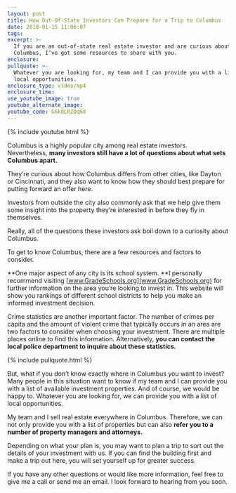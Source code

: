 ```yaml
---
layout: post
title: How Out-Of-State Investors Can Prepare for a Trip to Columbus
date: 2018-01-15 11:06:07
tags:
excerpt: >-
  If you are an out-of-state real estate investor and are curious about
  Columbus, I’ve got some resources to share with you.
enclosure:
pullquote: >-
  Whatever you are looking for, my team and I can provide you with a list of
  local opportunities.
enclosure_type: video/mp4
enclosure_time:
use_youtube_image: true
youtube_alternate_image:
youtube_code: G6k8LRZDq68
---
```



{% include youtube.html %}

Columbus is a highly popular city among real estate investors. Nevertheless, **many investors still have a lot of questions about what sets Columbus apart.**

They’re curious about how Columbus differs from other cities, like Dayton or Cincinnati, and they also want to know how they should best prepare for putting forward an offer here.

Investors from outside the city also commonly ask that we help give them some insight into the property they’re interested in before they fly in themselves.

Really, all of the questions these investors ask boil down to a curiosity about Columbus.

To get to know Columbus, there are a few resources and factors to consider.

**One major aspect of any city is its school system.&nbsp;**I personally recommend visiting [www.GradeSchools.org](www.GradeSchools.org) for further information on the area you’re looking to invest in. This website will show you rankings of different school districts to help you make an informed investment decision.

Crime statistics are another important factor. The number of crimes per capita and the amount of violent crime that typically occurs in an area are two factors to consider when choosing your investment. There are multiple places online to find this information. Alternatively, **you can contact the local police department to inquire about these statistics.**

{% include pullquote.html %}

But, what if you don’t know exactly where in Columbus you want to invest? Many people in this situation want to know if my team and I can provide you with a list of available investment properties. And of course, we would be happy to. Whatever you are looking for, we can provide you with a list of local opportunities.

My team and I sell real estate everywhere in Columbus. Therefore, we can not only provide you with a list of properties but can also **refer you to a number of property managers and attorneys.**

Depending on what your plan is, you may want to plan a trip to sort out the details of your investment with us. If you can find the building first and make a trip out here, you will set yourself up for greater success.

If you have any other questions or would like more information, feel free to give me a call or send me an email. I look forward to hearing from you soon.